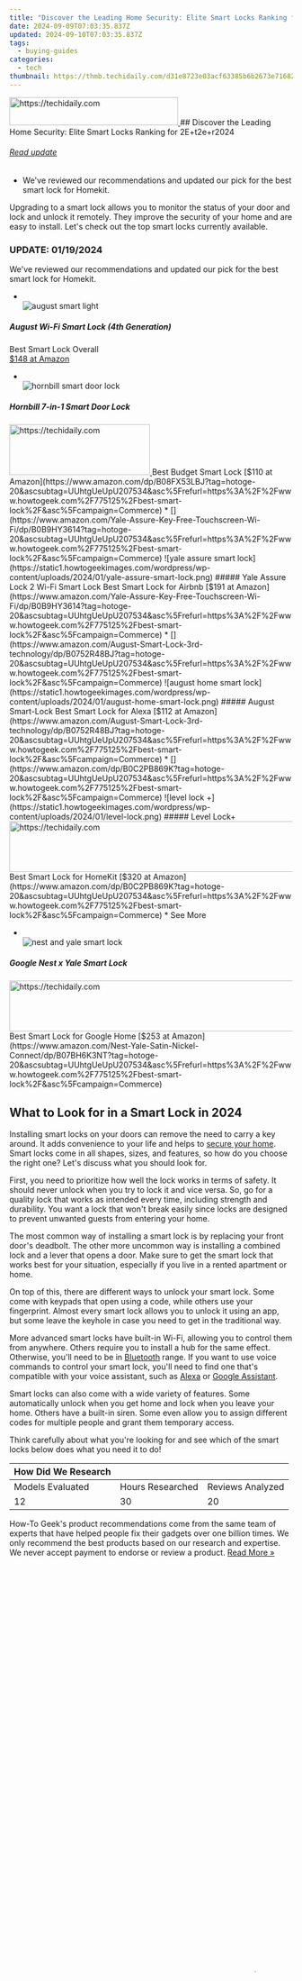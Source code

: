 ```yaml
---
title: "Discover the Leading Home Security: Elite Smart Locks Ranking for 2E+t2e+r2024"
date: 2024-09-09T07:03:35.837Z
updated: 2024-09-10T07:03:35.837Z
tags:
  - buying-guides
categories:
  - tech
thumbnail: https://thmb.techidaily.com/d31e8723e03acf63385b6b2673e7168286d60ba0c51b363448b469a8ffe4640d.jpg
---
```


<!-- affiliate ads begin -->
<a href="https://25home.pxf.io/c/5597632/2123474/16836" target="_top" id="2123474">
  <img src="//a.impactradius-go.com/display-ad/16836-2123474" border="0" alt="https://techidaily.com" width="300" height="50"/>
</a>
<img height="0" width="0" src="https://25home.pxf.io/i/5597632/2123474/16836" style="position:absolute;visibility:hidden;" border="0" />
<!-- affiliate ads end -->
## Discover the Leading Home Security: Elite Smart Locks Ranking for 2E+t2e+r2024

###### [Read update](https://facebook-record-videos.techidaily.com/this-years-offbeat-movie-masterpieces-for-2024/) 

* We've reviewed our recommendations and updated our pick for the best smart lock for Homekit.

 Upgrading to a smart lock allows you to monitor the status of your door and lock and unlock it remotely. They improve the security of your home and are easy to install. Let's check out the top smart locks currently available.

###  UPDATE: 01/19/2024

 We've reviewed our recommendations and updated our pick for the best smart lock for Homekit.

* [](https://www.amazon.com/dp/B082VXK9CK?tag=hotoge-20&ascsubtag=UUhtgUeUpU207534&asc%5Frefurl=https%3A%2F%2Fwww.howtogeek.com%2F775125%2Fbest-smart-lock%2F&asc%5Fcampaign=Commerce)  
![august smart light](https://static1.howtogeekimages.com/wordpress/wp-content/uploads/2023/11/august-smart-light.png)  
#####  August Wi-Fi Smart Lock (4th Generation)  
Best Smart Lock Overall  
[$148 at Amazon](https://www.amazon.com/dp/B082VXK9CK?tag=hotoge-20&ascsubtag=UUhtgUeUpU207534&asc%5Frefurl=https%3A%2F%2Fwww.howtogeek.com%2F775125%2Fbest-smart-lock%2F&asc%5Fcampaign=Commerce)
* [](https://www.amazon.com/dp/B08FX53LBJ?tag=hotoge-20&ascsubtag=UUhtgUeUpU207534&asc%5Frefurl=https%3A%2F%2Fwww.howtogeek.com%2F775125%2Fbest-smart-lock%2F&asc%5Fcampaign=Commerce)  
![hornbill smart door lock](https://static1.howtogeekimages.com/wordpress/wp-content/uploads/2024/01/hornbill-smart-door-lock.png)  
#####  Hornbill 7-in-1 Smart Door Lock  
<!-- affiliate ads begin -->
<a href="https://aligracehair.sjv.io/c/5597632/2135368/19272" target="_top" id="2135368">
  <img src="//a.impactradius-go.com/display-ad/19272-2135368" border="0" alt="https://techidaily.com" width="250" height="90"/>
</a>
<img height="0" width="0" src="https://aligracehair.sjv.io/i/5597632/2135368/19272" style="position:absolute;visibility:hidden;" border="0" />
<!-- affiliate ads end -->
Best Budget Smart Lock  
[$110 at Amazon](https://www.amazon.com/dp/B08FX53LBJ?tag=hotoge-20&ascsubtag=UUhtgUeUpU207534&asc%5Frefurl=https%3A%2F%2Fwww.howtogeek.com%2F775125%2Fbest-smart-lock%2F&asc%5Fcampaign=Commerce)
* [](https://www.amazon.com/Yale-Assure-Key-Free-Touchscreen-Wi-Fi/dp/B0B9HY3614?tag=hotoge-20&ascsubtag=UUhtgUeUpU207534&asc%5Frefurl=https%3A%2F%2Fwww.howtogeek.com%2F775125%2Fbest-smart-lock%2F&asc%5Fcampaign=Commerce)  
![yale assure smart lock](https://static1.howtogeekimages.com/wordpress/wp-content/uploads/2024/01/yale-assure-smart-lock.png)  
#####  Yale Assure Lock 2 Wi-Fi Smart Lock  
Best Smart Lock for Airbnb  
[$191 at Amazon](https://www.amazon.com/Yale-Assure-Key-Free-Touchscreen-Wi-Fi/dp/B0B9HY3614?tag=hotoge-20&ascsubtag=UUhtgUeUpU207534&asc%5Frefurl=https%3A%2F%2Fwww.howtogeek.com%2F775125%2Fbest-smart-lock%2F&asc%5Fcampaign=Commerce)
* [](https://www.amazon.com/August-Smart-Lock-3rd-technology/dp/B0752R48BJ?tag=hotoge-20&ascsubtag=UUhtgUeUpU207534&asc%5Frefurl=https%3A%2F%2Fwww.howtogeek.com%2F775125%2Fbest-smart-lock%2F&asc%5Fcampaign=Commerce)  
![august home smart lock](https://static1.howtogeekimages.com/wordpress/wp-content/uploads/2024/01/august-home-smart-lock.png)  
#####  August Smart-Lock  
Best Smart Lock for Alexa  
[$112 at Amazon](https://www.amazon.com/August-Smart-Lock-3rd-technology/dp/B0752R48BJ?tag=hotoge-20&ascsubtag=UUhtgUeUpU207534&asc%5Frefurl=https%3A%2F%2Fwww.howtogeek.com%2F775125%2Fbest-smart-lock%2F&asc%5Fcampaign=Commerce)
* [](https://www.amazon.com/dp/B0C2PB869K?tag=hotoge-20&ascsubtag=UUhtgUeUpU207534&asc%5Frefurl=https%3A%2F%2Fwww.howtogeek.com%2F775125%2Fbest-smart-lock%2F&asc%5Fcampaign=Commerce)  
![level lock +](https://static1.howtogeekimages.com/wordpress/wp-content/uploads/2024/01/level-lock.png)  
#####  Level Lock+  
<!-- affiliate ads begin -->
<a href="https://appsumo.8odi.net/c/5597632/2118313/7443" target="_top" id="2118313">
  <img src="//a.impactradius-go.com/display-ad/7443-2118313" border="0" alt="https://techidaily.com" width="600" height="90"/>
</a>
<img height="0" width="0" src="https://appsumo.8odi.net/i/5597632/2118313/7443" style="position:absolute;visibility:hidden;" border="0" />
<!-- affiliate ads end -->
Best Smart Lock for HomeKit  
[$320 at Amazon](https://www.amazon.com/dp/B0C2PB869K?tag=hotoge-20&ascsubtag=UUhtgUeUpU207534&asc%5Frefurl=https%3A%2F%2Fwww.howtogeek.com%2F775125%2Fbest-smart-lock%2F&asc%5Fcampaign=Commerce)
* See More

* [](https://www.amazon.com/Nest-Yale-Satin-Nickel-Connect/dp/B07BH6K3NT?tag=hotoge-20&ascsubtag=UUhtgUeUpU207534&asc%5Frefurl=https%3A%2F%2Fwww.howtogeek.com%2F775125%2Fbest-smart-lock%2F&asc%5Fcampaign=Commerce)  
![nest and yale smart lock](https://static1.howtogeekimages.com/wordpress/wp-content/uploads/2024/01/nest-and-yale-smart-lock.png)  
#####  Google Nest x Yale Smart Lock  
<!-- affiliate ads begin -->
<a href="https://ephamedtechinc.pxf.io/c/5597632/2120864/26400?prodsku=Mercury" target="_top" id="2120864">
  <img src="//a.impactradius-go.com/display-ad/26400-2120864" border="0" alt="https://techidaily.com" width="728" height="90"/>
</a>
<img height="0" width="0" src="https://ephamedtechinc.pxf.io/i/5597632/2120864/26400?prodsku=Mercury" style="position:absolute;visibility:hidden;" border="0" />
<!-- affiliate ads end -->
Best Smart Lock for Google Home  
[$253 at Amazon](https://www.amazon.com/Nest-Yale-Satin-Nickel-Connect/dp/B07BH6K3NT?tag=hotoge-20&ascsubtag=UUhtgUeUpU207534&asc%5Frefurl=https%3A%2F%2Fwww.howtogeek.com%2F775125%2Fbest-smart-lock%2F&asc%5Fcampaign=Commerce)

##  What to Look for in a Smart Lock in 2024

 Installing smart locks on your doors can remove the need to carry a key around. It adds convenience to your life and helps to [secure your home](https://screen-activity-recording.techidaily.com/updated-make-every-gaming-moment-memorable-for-2024/). Smart locks come in all shapes, sizes, and features, so how do you choose the right one? Let's discuss what you should look for.

 First, you need to prioritize how well the lock works in terms of safety. It should never unlock when you try to lock it and vice versa. So, go for a quality lock that works as intended every time, including strength and durability. You want a lock that won't break easily since locks are designed to prevent unwanted guests from entering your home.

 The most common way of installing a smart lock is by replacing your front door's deadbolt. The other more uncommon way is installing a combined lock and a lever that opens a door. Make sure to get the smart lock that works best for your situation, especially if you live in a rented apartment or home.

 On top of this, there are different ways to unlock your smart lock. Some come with keypads that open using a code, while others use your fingerprint. Almost every smart lock allows you to unlock it using an app, but some leave the keyhole in case you need to get in the traditional way.

 More advanced smart locks have built-in Wi-Fi, allowing you to control them from anywhere. Others require you to install a hub for the same effect. Otherwise, you'll need to be in [Bluetooth](https://article-posts.techidaily.com/2024-approved-insta-to-tik-integration-masterclass/) range. If you want to use voice commands to control your smart lock, you'll need to find one that's compatible with your voice assistant, such as [Alexa](https://fox-links.techidaily.com/updated-illusions-realized-what-is-augmented-reality-for-2024/) or [Google Assistant](https://tech-savvy.techidaily.com/archiving-made-simple-saving-chatgpt-talks/).

 Smart locks can also come with a wide variety of features. Some automatically unlock when you get home and lock when you leave your home. Others have a built-in siren. Some even allow you to assign different codes for multiple people and grant them temporary access.

 Think carefully about what you're looking for and see which of the smart locks below does what you need it to do!

| **How Did We Research** |                  |                  |
| ----------------------- | ---------------- | ---------------- |
| Models Evaluated        | Hours Researched | Reviews Analyzed |
| 12                      | 30               | 20               |

 How-To Geek's product recommendations come from the same team of experts that have helped people fix their gadgets over one billion times. We only recommend the best products based on our research and expertise. We never accept payment to endorse or review a product. [Read More »](https://win-howtos.techidaily.com/resolving-unresponsive-mousepad-problems-on-windows-systems-windows-7810/) 

<!-- affiliate ads begin -->
<span id="1424527">
					<video width="864" height="1536" style="cursor:pointer"
           poster="//a.impactradius-go.com/display-clicktoplayimage/1424527.png"
           onclick="if(!this.playClicked){this.play();this.setAttribute('controls',true);this.playClicked=true;}">
	   <source src="//a.impactradius-go.com/display-ad/16446-1424527">
	   <img src="//a.impactradius-go.com/display-clicktoplayimage/1424527.png" style="border: none; height: 100%; width: 100%; object-fit: contain">
	</video>
	<div style="width:540px;text-align:center"><a href="javascript:window.open(decodeURIComponent('https%3A%2F%2Flaganoo.pxf.io%2Fc%2F5597632%2F1424527%2F16446'), '_blank');void(0);">Click here</a></div>
</span>
<img height="0" width="0" src="https://imp.pxf.io/i/5597632/1424527/16446" style="position:absolute;visibility:hidden;" border="0" />
<!-- affiliate ads end -->
##  Best Smart Lock Overall: [August Wi-Fi Smart Lock](https://www.amazon.com/August-Wi-Fi-Smart-Generation-Silver/dp/B082VXK9CK?tag=hotoge-20&ascsubtag=UUhtgUeUpU207534&asc%5Frefurl=https%3A%2F%2Fwww.howtogeek.com%2F775125%2Fbest-smart-lock%2F&asc%5Fcampaign=Commerce) 

[](https://www.amazon.com/August-Wi-Fi-Smart-Generation-Silver/dp/B082VXK9CK?th=1&tag=hotoge-20&ascsubtag=UUhtgUeUpU207534&asc%5Frefurl=https%3A%2F%2Fwww.howtogeek.com%2F775125%2Fbest-smart-lock%2F&asc%5Fcampaign=Commerce)

[![Person opening door with august lock on it](https://static1.howtogeekimages.com/wordpress/wp-content/uploads/2022/02/august-wifi-smart-lock.jpg) August](https://www.amazon.com/August-Wi-Fi-Smart-Generation-Silver/dp/B082VXK9CK?th=1&tag=hotoge-20&ascsubtag=UUhtgUeUpU207534&asc%5Frefurl=https%3A%2F%2Fwww.howtogeek.com%2F775125%2Fbest-smart-lock%2F&asc%5Fcampaign=Commerce)

[](https://www.amazon.com/August-Wi-Fi-Smart-Generation-Silver/dp/B082VXK9CK?th=1&tag=hotoge-20&ascsubtag=UUhtgUeUpU207534&asc%5Frefurl=https%3A%2F%2Fwww.howtogeek.com%2F775125%2Fbest-smart-lock%2F&asc%5Fcampaign=Commerce) 

| Pros                                      | Cons                 |
| ----------------------------------------- | -------------------- |
| ✓ Built-in Wi-Fi                          | ✗ No included keypad |
| ✓ DoorSense technology                    | ✗ Short battery life |
| ✓ Optional two-factor authentication      |                      |
| ✓ Small and compact                       |                      |
| ✓ Compatible with many voice assistants   |                      |
| ✓ Option to automatically lock and unlock |                      |

 If you're looking for a compact smart lock that's highly functional, then opt for the [August Wi-Fi Smart Lock](https://www.amazon.com/August-Wi-Fi-Smart-Generation-Silver/dp/B082VXK9CK?tag=hotoge-20&ascsubtag=UUhtgUeUpU207534&asc%5Frefurl=https%3A%2F%2Fwww.howtogeek.com%2F775125%2Fbest-smart-lock%2F&asc%5Fcampaign=Commerce). It costs $230 and has several premium features you'll love.

 This smart lock works with your existing deadbolt and keys, and you can install it within 10 minutes. You can enter your home without a key by unlocking the lock through the [August App](https://august.com/pages/app). You can set the smart lock to automatically unlock when you get home and lock once you close your door.

 If something happens to the lock or the app settings, you can still use your keys to get in. Knowing that if something with the smart lock fails, you can still easily get inside your home is handy.

 The August Smart Lock uses [DoorSense technology](https://august.com/blogs/home/august-doorsense-makes-your-door-smarter), allowing it to know the status of your door. You can easily see whether it's open, closed, locked, or unlocked from your phone.

 There's also built-in Wi-Fi to control the lock from anywhere. You just need to ensure your phone is also connected to the internet. The lock's compatible with many voice assistants, including Alexa, Google Assistant, Apple HomeKit, Samsung SmartThings, and more.

 You're able to grant temporary access for others to enter your home, either once or regularly. This is perfect if you want to let in the dog sitter while you're away from home. If you'd like, you can install an [August Keypad](https://www.amazon.com/August-AK-R1-Smart-Keypad/dp/B015SLMR1U?tag=hotoge-20&ascsubtag=UUhtgUeUpU207534&asc%5Frefurl=https%3A%2F%2Fwww.howtogeek.com%2F775125%2Fbest-smart-lock%2F&asc%5Fcampaign=Commerce) to get in using a code. You can create unique codes for multiple people, so you can make sure security is tight.

 All in all, this smart lock does practically everything you'd need it to, and does it well.

![august smart light](https://static1.howtogeekimages.com/wordpress/wp-content/uploads/2023/11/august-smart-light.png) 

<!-- affiliate ads begin -->
<a href="https://appsumo.8odi.net/c/5597632/2128844/7443" target="_top" id="2128844">
  <img src="//a.impactradius-go.com/display-ad/7443-2128844" border="0" alt="https://techidaily.com" width="728" height="90"/>
</a>
<img height="0" width="0" src="https://appsumo.8odi.net/i/5597632/2128844/7443" style="position:absolute;visibility:hidden;" border="0" />
<!-- affiliate ads end -->
![](https://static1.howtogeekimages.com/wordpresshttps://static0.howtogeekimages.com/wordpress/wp-content/uploads/2024/01/htg-best-of-2024-1.png) 

Best Smart Lock Overall

#####  August Wi-Fi Smart Lock (4th Generation)

$148 $230 Save $82 

Don't know which smart lock to go for? The August Wi-Fi lock is affordable and comes with many premium features such as two-factor authentication.

[$148 at Amazon](https://www.amazon.com/dp/B082VXK9CK?tag=hotoge-20&ascsubtag=UUhtgUeUpU207534&asc%5Frefurl=https%3A%2F%2Fwww.howtogeek.com%2F775125%2Fbest-smart-lock%2F&asc%5Fcampaign=Commerce) [See at Target](https://shop-links.co/link/?exclusive=1&publisher_slug=itechdaily19598&url=https%3A%2F%2Fwww.target.com%2Fp%2Faugust%255Faugsl05m01s01%2F-%2FA-82603494) [See at Wayfair](https://www.wayfair.com/August-Wifi-Smart-Lock-AUGSL05M01G01-L7400-K~BDHD1010.html) 

##  Best Budget Smart Lock: [Hornbill 7-in-1 Smart Door Lock](https://www.amazon.com/dp/B08FX53LBJ?tag=hotoge-20&ascsubtag=UUhtgUeUpU207534&asc%5Frefurl=https%3A%2F%2Fwww.howtogeek.com%2F775125%2Fbest-smart-lock%2F&asc%5Fcampaign=Commerce) 

[](https://www.amazon.com/dp/B08FX53LBJ?tag=hotoge-20&ascsubtag=UUhtgUeUpU207534&asc%5Frefurl=https%3A%2F%2Fwww.howtogeek.com%2F775125%2Fbest-smart-lock%2F&asc%5Fcampaign=Commerce)

[![Hornbill smart door lock on pink background](https://static1.howtogeekimages.com/wordpress/wp-content/uploads/2022/02/hornbill-smart-lock.jpg) Hornbill](https://www.amazon.com/dp/B08FX53LBJ?tag=hotoge-20&ascsubtag=UUhtgUeUpU207534&asc%5Frefurl=https%3A%2F%2Fwww.howtogeek.com%2F775125%2Fbest-smart-lock%2F&asc%5Fcampaign=Commerce)

[](https://www.amazon.com/dp/B08FX53LBJ?tag=hotoge-20&ascsubtag=UUhtgUeUpU207534&asc%5Frefurl=https%3A%2F%2Fwww.howtogeek.com%2F775125%2Fbest-smart-lock%2F&asc%5Fcampaign=Commerce) 

| Pros                            | Cons                                     |
| ------------------------------- | ---------------------------------------- |
| ✓ 7 Locking & unlocking options | ✗ No internal plate for manual unlocking |
| ✓ Weatherproof for outdoor use  |                                          |
| ✓ Voice control available       |                                          |
| ✓ Automatic locking option      |                                          |

 The [Hornbill 7-in-1 Smart Lock](https://www.amazon.com/dp/B08FX53LBJ?tag=hotoge-20&ascsubtag=UUhtgUeUpU207534&asc%5Frefurl=https%3A%2F%2Fwww.howtogeek.com%2F775125%2Fbest-smart-lock%2F&asc%5Fcampaign=Commerce) is a great choice for a reliable and feature-rich smart locking solution. It isn't exactly dirt cheap at $149 but, when buying any home security device, extremely cheap products can be a false economy. You generally don't want to entrust the security of your home to a $40 lock.

 The Hornbill smart lock replaces your deadbolt and can be used alongside your door latch. The deadbolt can be engaged and disengaged with a key, fingerprint, pin code, access cards, or remotely through the app.

 The final method of controlling the lock is remotely through an Alexa or Google speaker. However, if this is the route you'd like to go, you need to purchase the [Hornbill Wi-Fi Gateway](https://www.amazon.com/hornbill-Keyless-Electronic-Gateway-Remotely/dp/B08P364YGK?tag=hotoge-20&ascsubtag=UUhtgUeUpU207534&asc%5Frefurl=https%3A%2F%2Fwww.howtogeek.com%2F775125%2Fbest-smart-lock%2F&asc%5Fcampaign=Commerce), which will shoot up the price a bit.

 The lock housing is made from brushed nickel. This makes it both strong and resilient to the effects of weather. It is [IP65 waterproof rated](https://android-pokemon-go.techidaily.com/in-2024-how-pgsharp-save-you-from-ban-while-spoofing-pokemon-go-on-tecno-pop-8-drfone-by-drfone-virtual-android/) and designed to work in temperatures from -22F to 158F, so you don't need to worry about it not working when the snow starts to fall.

 Also, for additional security and peace of mind, you can set it to lock automatically after anything from 5 to 120 seconds.

 The only real downside is that no internal plate allows you to manually engage or disengage the deadbolt from inside your house. If you prefer to have that option and don't mind sacrificing some features, this even cheaper [smart lock from Hornbill](https://www.amazon.com/dp/B08JLYQLHX?tag=hotoge-20&ascsubtag=UUhtgUeUpU207534&asc%5Frefurl=https%3A%2F%2Fwww.howtogeek.com%2F775125%2Fbest-smart-lock%2F&asc%5Fcampaign=Commerce) makes a great alternative.

![hornbill smart door lock](https://static1.howtogeekimages.com/wordpress/wp-content/uploads/2024/01/hornbill-smart-door-lock.png) 

![](https://static1.howtogeekimages.com/wordpresshttps://static0.howtogeekimages.com/wordpress/wp-content/uploads/2024/01/htg-best-of-2024-1.png) 

Best Budget Smart Lock

#####  Hornbill 7-in-1 Smart Door Lock

This budget smart lock is well-constructed and feature-rich. It's perfect for indoor or outdoor use, even in areas that see wide temperature and weather ranges.

[$110 at Amazon](https://www.amazon.com/dp/B08FX53LBJ?tag=hotoge-20&ascsubtag=UUhtgUeUpU207534&asc%5Frefurl=https%3A%2F%2Fwww.howtogeek.com%2F775125%2Fbest-smart-lock%2F&asc%5Fcampaign=Commerce) 

<!-- affiliate ads begin -->
<span id="1982499">
					<video width="576" height="240" style="cursor:pointer"
           poster="//a.impactradius-go.com/display-clicktoplayimage/1982499.png"
           onclick="if(!this.playClicked){this.play();this.setAttribute('controls',true);this.playClicked=true;}">
	   <source src="//a.impactradius-go.com/display-ad/22993-1982499">
	   <img src="//a.impactradius-go.com/display-clicktoplayimage/1982499.png" style="border: none; height: 100%; width: 100%; object-fit: contain">
	</video>
	<div style="width:360px;text-align:center"><a href="javascript:window.open(decodeURIComponent('https%3A%2F%2Fhomestyler.sjv.io%2Fc%2F5597632%2F1982499%2F22993'), '_blank');void(0);">Click here</a></div>
</span>
<img height="0" width="0" src="https://imp.pxf.io/i/5597632/1982499/22993" style="position:absolute;visibility:hidden;" border="0" />
<!-- affiliate ads end -->
##  Best Smart Lock for Airbnb: [Yale Assure Lock 2](https://www.amazon.com/Yale-Assure-Key-Free-Touchscreen-Wi-Fi/dp/B0B9HY3614?tag=hotoge-20&ascsubtag=UUhtgUeUpU207534&asc%5Frefurl=https%3A%2F%2Fwww.howtogeek.com%2F775125%2Fbest-smart-lock%2F&asc%5Fcampaign=Commerce) 

[](https://www.amazon.com/Yale-Assure-Key-Free-Touchscreen-Wi-Fi/dp/B0B9HY3614?th=1&tag=hotoge-20&ascsubtag=UUhtgUeUpU207534&asc%5Frefurl=https%3A%2F%2Fwww.howtogeek.com%2F775125%2Fbest-smart-lock%2F&asc%5Fcampaign=Commerce)

[![Yale Assure Lock 2 being used](https://static1.howtogeekimages.com/wordpress/wp-content/uploads/2022/02/yale-assure-lock-2.jpg) Yale](https://www.amazon.com/Yale-Assure-Key-Free-Touchscreen-Wi-Fi/dp/B0B9HY3614?th=1&tag=hotoge-20&ascsubtag=UUhtgUeUpU207534&asc%5Frefurl=https%3A%2F%2Fwww.howtogeek.com%2F775125%2Fbest-smart-lock%2F&asc%5Fcampaign=Commerce)

<!-- affiliate ads begin -->
<a href="https://ephamedtechinc.pxf.io/c/5597632/2137213/26400" target="_top" id="2137213">
  <img src="//a.impactradius-go.com/display-ad/26400-2137213" border="0" alt="https://techidaily.com" width="728" height="90"/>
</a>
<img height="0" width="0" src="https://ephamedtechinc.pxf.io/i/5597632/2137213/26400" style="position:absolute;visibility:hidden;" border="0" />
<!-- affiliate ads end -->
[](https://www.amazon.com/Yale-Assure-Key-Free-Touchscreen-Wi-Fi/dp/B0B9HY3614?th=1&tag=hotoge-20&ascsubtag=UUhtgUeUpU207534&asc%5Frefurl=https%3A%2F%2Fwww.howtogeek.com%2F775125%2Fbest-smart-lock%2F&asc%5Fcampaign=Commerce) 

| Pros                                 | Cons                      |
| ------------------------------------ | ------------------------- |
| ✓ Ability to set temporary passwords | ✗ Lackluster battery life |
| ✓ Remote access                      | ✗ Expensive               |
| ✓ Multiple available configurations  |                           |

 If you're looking for a better way to manage the front door of your rental property, the [Yale Assure Lock 2](https://www.amazon.com/Yale-Assure-Key-Free-Touchscreen-Wi-Fi/dp/B0B9HY3614?tag=hotoge-20&ascsubtag=UUhtgUeUpU207534&asc%5Frefurl=https%3A%2F%2Fwww.howtogeek.com%2F775125%2Fbest-smart-lock%2F&asc%5Fcampaign=Commerce) needs to be on your radar. In fact, the Assure Lock 2 was practically designed for your Airbnb, with the ability to create temporary profiles and remotely manage the lock using its accompanying [smartphone app](https://apps.apple.com/us/app/yale-access/id1450980221).

 Best of all, various configurations are available, including the option for [touchscreen](https://www.amazon.com/Yale-Assure-Key-Free-Touchscreen-Wi-Fi/dp/B0B9HY3614?tag=hotoge-20&ascsubtag=UUhtgUeUpU207534&asc%5Frefurl=https%3A%2F%2Fwww.howtogeek.com%2F775125%2Fbest-smart-lock%2F&asc%5Fcampaign=Commerce), [keypad](https://www.amazon.com/Yale-Assure-Key-Free-Touchscreen-Wi-Fi/dp/B0B9HWYMV5?tag=hotoge-20&ascsubtag=UUhtgUeUpU207534&asc%5Frefurl=https%3A%2F%2Fwww.howtogeek.com%2F775125%2Fbest-smart-lock%2F&asc%5Fcampaign=Commerce), and [keyless](https://www.amazon.com/Yale-Assure-Key-Free-Touchscreen-Wi-Fi/dp/B0B9HXP4JQ?tag=hotoge-20&ascsubtag=UUhtgUeUpU207534&asc%5Frefurl=https%3A%2F%2Fwww.howtogeek.com%2F775125%2Fbest-smart-lock%2F&asc%5Fcampaign=Commerce) designs. Airbnb hosts will probably want to choose the [Key-Free Touchscreen](https://www.amazon.com/Yale-Assure-Key-Free-Touchscreen-Wi-Fi/dp/B0B9HY3614?tag=hotoge-20&ascsubtag=UUhtgUeUpU207534&asc%5Frefurl=https%3A%2F%2Fwww.howtogeek.com%2F775125%2Fbest-smart-lock%2F&asc%5Fcampaign=Commerce) option, which looks upscale and allows guests to enter the property with just a password. You'll also be able to see the history of the door---and you can even check to see if the door was accidentally left unlocked after checkout.

 Yale products are top-of-the-line, and as you'd expect, the Assure Lock 2 carries a top-of-the-line price tag. You can reduce your price by opting for less appealing models, but springing for this Key-Free Touchscreen option is bound to make a great first impression on your guests.

 You'll need to swap out batteries more often than you may expect, but that's a minor inconvenience for such a well-rounded product.

![yale assure smart lock](https://static1.howtogeekimages.com/wordpress/wp-content/uploads/2024/01/yale-assure-smart-lock.png) 

![](https://static1.howtogeekimages.com/wordpresshttps://static0.howtogeekimages.com/wordpress/wp-content/uploads/2024/01/htg-best-of-2024-1.png) 

Best Smart Lock for Airbnb

#####  Yale Assure Lock 2 Wi-Fi Smart Lock

$191 $260 Save $69 

Despite lackluster battery life and an expensive price tag, the Yale Assure Lock 2 was practically designed for rental properties, with the ability to generate temporary passwords and check in on the status of your front door.

[$191 at Amazon](https://www.amazon.com/Yale-Assure-Key-Free-Touchscreen-Wi-Fi/dp/B0B9HY3614?tag=hotoge-20&ascsubtag=UUhtgUeUpU207534&asc%5Frefurl=https%3A%2F%2Fwww.howtogeek.com%2F775125%2Fbest-smart-lock%2F&asc%5Fcampaign=Commerce) [See at crutchfield](https://shop-links.co/link/?exclusive=1&publisher_slug=itechdaily19598&url=https%3A%2F%2Fwww.crutchfield.com%2FI-rNARc1G29%2Fp_198Y450WFB%2FYale-Assure-Lock-2-Key-Free-Touchscreen-Deadbolt-Black-Suede.html) 

<!-- affiliate ads begin -->
<a href="https://appsumo.8odi.net/c/5597632/2137393/7443" target="_top" id="2137393">
  <img src="//a.impactradius-go.com/display-ad/7443-2137393" border="0" alt="https://techidaily.com" width="300" height="90"/>
</a>
<img height="0" width="0" src="https://appsumo.8odi.net/i/5597632/2137393/7443" style="position:absolute;visibility:hidden;" border="0" />
<!-- affiliate ads end -->
##  Best Smart Lock for Alexa: [August Smart Lock](https://www.amazon.com/August-Smart-Lock-3rd-technology/dp/B0752R48BJ?tag=hotoge-20&ascsubtag=UUhtgUeUpU207534&asc%5Frefurl=https%3A%2F%2Fwww.howtogeek.com%2F775125%2Fbest-smart-lock%2F&asc%5Fcampaign=Commerce) 

[](https://www.amazon.com/August-Smart-Lock-3rd-technology/dp/B0752R48BJ?tag=hotoge-20&ascsubtag=UUhtgUeUpU207534&asc%5Frefurl=https%3A%2F%2Fwww.howtogeek.com%2F775125%2Fbest-smart-lock%2F&asc%5Fcampaign=Commerce)

[![August Smart Lock on door](https://static1.howtogeekimages.com/wordpress/wp-content/uploads/2022/02/august-smart-lock-2.jpg) August](https://www.amazon.com/August-Smart-Lock-3rd-technology/dp/B0752R48BJ?tag=hotoge-20&ascsubtag=UUhtgUeUpU207534&asc%5Frefurl=https%3A%2F%2Fwww.howtogeek.com%2F775125%2Fbest-smart-lock%2F&asc%5Fcampaign=Commerce)

<!-- affiliate ads begin -->
<a href="https://25home.pxf.io/c/5597632/2123478/16836" target="_top" id="2123478">
  <img src="//a.impactradius-go.com/display-ad/16836-2123478" border="0" alt="https://techidaily.com" width="300" height="90"/>
</a>
<img height="0" width="0" src="https://25home.pxf.io/i/5597632/2123478/16836" style="position:absolute;visibility:hidden;" border="0" />
<!-- affiliate ads end -->
[](https://www.amazon.com/August-Smart-Lock-3rd-technology/dp/B0752R48BJ?tag=hotoge-20&ascsubtag=UUhtgUeUpU207534&asc%5Frefurl=https%3A%2F%2Fwww.howtogeek.com%2F775125%2Fbest-smart-lock%2F&asc%5Fcampaign=Commerce) 

| Pros                                      | Cons                 |
| ----------------------------------------- | -------------------- |
| ✓ Very affordable                         | ✗ No included keypad |
| ✓ DoorSense technology                    | ✗ Short battery life |
| ✓ Optional two-factor authentication      |                      |
| ✓ Small and compact                       |                      |
| ✓ Option to automatically lock and unlock |                      |

 This is the second [August Smart Lock](https://www.amazon.com/August-Smart-Lock-3rd-technology/dp/B0752R48BJ?tag=hotoge-20&ascsubtag=UUhtgUeUpU207534&asc%5Frefurl=https%3A%2F%2Fwww.howtogeek.com%2F775125%2Fbest-smart-lock%2F&asc%5Fcampaign=Commerce) we recommend, but this model is excellent for Alexa users. It's a $150 lock that will work flawlessly with your Alexa products.

 Now, it does require an [August hub](https://www.amazon.com/August-AC-R1-Connect-Wi-Fi-Bridge/dp/B0168IXNFQ?tag=hotoge-20&ascsubtag=UUhtgUeUpU207534&asc%5Frefurl=https%3A%2F%2Fwww.howtogeek.com%2F775125%2Fbest-smart-lock%2F&asc%5Fcampaign=Commerce) to connect to Alexa. However, the hub allows you to control the lock from anywhere. If you're not home often or need to let others into your home, the hub is worth it.

 With Alexa, you can use voice commands to check the lock's status. You can also lock or unlock it by asking Alexa to do it for you.

 This August Smart Lock works with your existing lock and keys. You just need to replace the thumb turn of your deadbolt, which you can do within minutes using a screwdriver. Then you can leave your keys at home since you can quickly get in by going to the [August App](https://august.com/pages/app) or commanding Alexa to unlock the door.

 You also have the option to automatically unlock the door when you get home and lock it once your door's closed. The lock uses [DoorSense technology](https://august.com/blogs/home/august-doorsense-makes-your-door-smarter) to let you know what activity is happening, whether your door's open, closed, locked, or unlocked. Don't worry about the lock running out of batteries either, as you'll receive a notification informing you when the batteries are low.

 You can grant temporary access to anyone entering your home once or regularly. For more accessibility, you can purchase an August lock to open the lock using codes.

![august home smart lock](https://static1.howtogeekimages.com/wordpress/wp-content/uploads/2024/01/august-home-smart-lock.png) 

![](https://static1.howtogeekimages.com/wordpresshttps://static0.howtogeekimages.com/wordpress/wp-content/uploads/2024/01/htg-best-of-2024-1.png) 

Best Smart Lock for Alexa

#####  August Smart-Lock

$112 $150 Save $38 

The August Smart Lock works perfectly with Alexa so that you can use voice commands to control it from anywhere.

[$112 at Amazon](https://www.amazon.com/August-Smart-Lock-3rd-technology/dp/B0752R48BJ?tag=hotoge-20&ascsubtag=UUhtgUeUpU207534&asc%5Frefurl=https%3A%2F%2Fwww.howtogeek.com%2F775125%2Fbest-smart-lock%2F&asc%5Fcampaign=Commerce) 

<!-- affiliate ads begin -->
<a href="https://unicoeye.pxf.io/c/5597632/2134223/18498" target="_top" id="2134223">
  <img src="//a.impactradius-go.com/display-ad/18498-2134223" border="0" alt="https://techidaily.com" width="728" height="90"/>
</a>
<img height="0" width="0" src="https://unicoeye.pxf.io/i/5597632/2134223/18498" style="position:absolute;visibility:hidden;" border="0" />
<!-- affiliate ads end -->
##  Best Smart Lock for HomeKit: [Level Lock + Smart Lock](https://www.amazon.com/dp/B0C2PB869K?tag=hotoge-20&ascsubtag=UUhtgUeUpU207534&asc%5Frefurl=https%3A%2F%2Fwww.howtogeek.com%2F775125%2Fbest-smart-lock%2F&asc%5Fcampaign=Commerce) 

![Level Lock + Smart Lock](https://static1.howtogeekimages.com/wordpress/wp-content/uploads/2024/01/level-lock-smart-lock.png) 

_Level_

| Pros                                                | Cons                                                  |
| --------------------------------------------------- | ----------------------------------------------------- |
| ✓ Exclusively designed for Apple HomeKit            | ✗ Expensive                                           |
| ✓ One-tap keyless locking and unlocking             | ✗ Requires a HomeKit Hub for full use of all features |
| ✓ Voice-enabled commands with Siri                  |                                                       |
| ✓ Plenty of customization options via the Level App |                                                       |
| ✓ Looks like a regular door lock                    |                                                       |

 The [Level Lock + Smart Lock](https://www.amazon.com/dp/B0C2PB869K?tag=hotoge-20&ascsubtag=UUhtgUeUpU207534&asc%5Frefurl=https%3A%2F%2Fwww.howtogeek.com%2F775125%2Fbest-smart-lock%2F&asc%5Fcampaign=Commerce) has a deceptively ordinary (albeit well-finished) look and outwardly appears to be just a regular door lock. Not so, as this smart lock is one of the very best options for [Apple HomeKit](https://www.apple.com/uk/home-app/) users, and comes equipped with some seriously cool smart tech built-in.

 With no visible technology on the inside or the outside, this smart lock works seamlessly with Apple Home, allowing keyless locking and entry with your iPhone or Apple Watch (or one of the included key cards), with just a simple tap. Using the key stored in your Apple Wallet, you can leave your physical keys at home, and enjoy the benefits of convenient key-free entry to your home.

 When paired with Apple HomeKit, this Bluetooth-enabled smart lock can be controlled from anywhere with Siri voice commands. Using the Level Home App, you can set up auto-lock schedules, change entry codes, assign time-sensitive digital keys to house guests, and more.

 You'll need a HomeKit Hub to enjoy the full span of features available here, so despite its compatibility with Android, it is squarely aimed at those using the HomeKit ecosystem. This smart lock works with a traditional key as well, and a Level Lock keypad is available separately if you're looking for even more versatility.

 With its understated aesthetic, feature-rich functionality, and relatively simple installation process, this is one of the most secure smart locks on the market for HomeKit users.

![level lock +](https://static1.howtogeekimages.com/wordpress/wp-content/uploads/2024/01/level-lock.png) 

<!-- affiliate ads begin -->
<a href="https://ephamedtechinc.pxf.io/c/5597632/2123512/26400" target="_top" id="2123512">
  <img src="//a.impactradius-go.com/display-ad/26400-2123512" border="0" alt="https://techidaily.com" width="728" height="90"/>
</a>
<img height="0" width="0" src="https://ephamedtechinc.pxf.io/i/5597632/2123512/26400" style="position:absolute;visibility:hidden;" border="0" />
<!-- affiliate ads end -->
![](https://static1.howtogeekimages.com/wordpresshttps://static0.howtogeekimages.com/wordpress/wp-content/uploads/2024/01/htg-best-of-2024-1.png) 

Best Smart Lock for HomeKit

#####  Level Lock+

For HomeKit users, the Level Lock + Smart Lock is one of the most versatile and secure options on the market. Enjoy keyless entry with one-tap unlocking via your iPhone or Apple Watch, and explore a suite of customization options via the Level App. 

[$320 at Amazon](https://www.amazon.com/dp/B0C2PB869K?tag=hotoge-20&ascsubtag=UUhtgUeUpU207534&asc%5Frefurl=https%3A%2F%2Fwww.howtogeek.com%2F775125%2Fbest-smart-lock%2F&asc%5Fcampaign=Commerce) [See at Best Buy](https://shop-links.co/link/?exclusive=1&publisher_slug=itechdaily19598&url=https%3A%2F%2Fwww.bestbuy.com%2Fsite%2Flevel-lock-smart-lock-bluetooth-replacement-deadbolt-with-apple-homekey-app-key-satin-nickel%2F6547720.p%3FskuId%3D6547720) 

<!-- affiliate ads begin -->
<a href="https://ephamedtechinc.pxf.io/c/5597632/2137214/26400" target="_top" id="2137214">
  <img src="//a.impactradius-go.com/display-ad/26400-2137214" border="0" alt="https://techidaily.com" width="728" height="90"/>
</a>
<img height="0" width="0" src="https://ephamedtechinc.pxf.io/i/5597632/2137214/26400" style="position:absolute;visibility:hidden;" border="0" />
<!-- affiliate ads end -->
##  Best Smart Lock for Google Home: [Google Nest x Yale Smart Lock](https://www.amazon.com/Nest-Yale-Satin-Nickel-Connect/dp/B07BH6K3NT?tag=hotoge-20&ascsubtag=UUhtgUeUpU207534&asc%5Frefurl=https%3A%2F%2Fwww.howtogeek.com%2F775125%2Fbest-smart-lock%2F&asc%5Fcampaign=Commerce) 

[](https://www.amazon.com/Nest-Yale-Satin-Nickel-Connect/dp/B07BH6K3NT?tag=hotoge-20&ascsubtag=UUhtgUeUpU207534&asc%5Frefurl=https%3A%2F%2Fwww.howtogeek.com%2F775125%2Fbest-smart-lock%2F&asc%5Fcampaign=Commerce)

[![Google Nest Yale lock on door](https://static1.howtogeekimages.com/wordpress/wp-content/uploads/2022/02/google-nest-yale.jpg) Yale](https://www.amazon.com/Nest-Yale-Satin-Nickel-Connect/dp/B07BH6K3NT?tag=hotoge-20&ascsubtag=UUhtgUeUpU207534&asc%5Frefurl=https%3A%2F%2Fwww.howtogeek.com%2F775125%2Fbest-smart-lock%2F&asc%5Fcampaign=Commerce)

<!-- affiliate ads begin -->
<a href="https://unicoeye.pxf.io/c/5597632/2134489/18498" target="_top" id="2134489">
  <img src="//a.impactradius-go.com/display-ad/18498-2134489" border="0" alt="https://techidaily.com" width="728" height="90"/>
</a>
<img height="0" width="0" src="https://unicoeye.pxf.io/i/5597632/2134489/18498" style="position:absolute;visibility:hidden;" border="0" />
<!-- affiliate ads end -->
[](https://www.amazon.com/Nest-Yale-Satin-Nickel-Connect/dp/B07BH6K3NT?tag=hotoge-20&ascsubtag=UUhtgUeUpU207534&asc%5Frefurl=https%3A%2F%2Fwww.howtogeek.com%2F775125%2Fbest-smart-lock%2F&asc%5Fcampaign=Commerce) 

| Pros                                                      | Cons                                                       |
| --------------------------------------------------------- | ---------------------------------------------------------- |
| ✓ Seamless integration with Google Home and Nest products | ✗ Pricey                                                   |
| ✓ Option to automatically lock and unlock                 | ✗ Doesn't integrate as well with other smart home products |
| ✓ Control from anywhere with Nest Connect                 |                                                            |
| ✓ Privacy Mode to disable keypad                          |                                                            |
| ✓ Sleek and professional design                           |                                                            |

 Google and Nest teamed up to create one of the best smart locks, the [Google Nest x Yale Smart Lock](https://www.amazon.com/Nest-Yale-Satin-Nickel-Connect/dp/B07BH6K3NT?tag=hotoge-20&ascsubtag=UUhtgUeUpU207534&asc%5Frefurl=https%3A%2F%2Fwww.howtogeek.com%2F775125%2Fbest-smart-lock%2F&asc%5Fcampaign=Commerce). This $279 lock is just what you need if you use Google Home.

 Since Google helped design the lock, it will work seamlessly with Google Home, especially with Nest products such as Nest video doorbells and Nest cams. Setting up the Nest x Yale is simple as you only need to swap it with your existing deadbolt.

 This smart lock connects to Wi-Fi using the included [Nest Connect](https://store.google.com/us/product/nest%5Fconnect?hl=en-US). You're required to set up the Connect to control the lock from anywhere from the Nest app (on [iPhone](https://apps.apple.com/us/app/nest/id464988855) or [Android](https://www.anrdoezrs.net/links/3607085/type/dlg/sid/UUhtgUeUpU207534/https://play.google.com/store/apps/details?id=com.nest.android&hl=en%5FUS&gl=US)). It does automatically lock when you're away from home, though. On the Nest app, you can check the lock's status and control it, too.

 The Nest x Yale is secure and tamper-proof, so don't worry about somebody breaking into your home. You'll receive alerts whenever someone tampers or uses the lock. If you're at home, you can turn on Privacy Mode which disables the keypad altogether---in other words, nobody can enter your home using the keypad then.

 If numerous people come and go from your home, you can assign multiple passcodes and set schedules to let them in. There's no key slot, so you don't have to worry about someone using your key to get inside.

![nest and yale smart lock](https://static1.howtogeekimages.com/wordpress/wp-content/uploads/2024/01/nest-and-yale-smart-lock.png) 

![](https://static1.howtogeekimages.com/wordpresshttps://static0.howtogeekimages.com/wordpress/wp-content/uploads/2024/01/htg-best-of-2024-1.png) 

<!-- affiliate ads begin -->
<a href="https://ephamedtechinc.pxf.io/c/5597632/2137227/26400" target="_top" id="2137227">
  <img src="//a.impactradius-go.com/display-ad/26400-2137227" border="0" alt="https://techidaily.com" width="728" height="90"/>
</a>
<img height="0" width="0" src="https://ephamedtechinc.pxf.io/i/5597632/2137227/26400" style="position:absolute;visibility:hidden;" border="0" />
<!-- affiliate ads end -->
Best Smart Lock for Google Home

#####  Google Nest x Yale Smart Lock

$253 $300 Save $47 

Google and Nest teamed up to create this innovative Nest x Yale Smart Lock to double down on your home security.

[$253 at Amazon](https://www.amazon.com/Nest-Yale-Satin-Nickel-Connect/dp/B07BH6K3NT?tag=hotoge-20&ascsubtag=UUhtgUeUpU207534&asc%5Frefurl=https%3A%2F%2Fwww.howtogeek.com%2F775125%2Fbest-smart-lock%2F&asc%5Fcampaign=Commerce) [See at bestbuy](https://shop-links.co/link/?exclusive=1&publisher_slug=itechdaily19598&url=https%3A%2F%2Fwww.bestbuy.com%2Fsite%2Fnest_x_yale__smart_l%2F6195408.p%3FskuId%3D6195408) [See at Target](https://shop-links.co/link/?exclusive=1&publisher_slug=itechdaily19598&url=https%3A%2F%2Fwww.target.com%2Fp%2Fgoogle%255Fnest%255Fx%255Fyale%255Fl%2F-%2FA-53497082)

<ins class="adsbygoogle"
     style="display:block"
     data-ad-format="autorelaxed"
     data-ad-client="ca-pub-7571918770474297"
     data-ad-slot="1223367746"></ins>



<ins class="adsbygoogle"
     style="display:block"
     data-ad-client="ca-pub-7571918770474297"
     data-ad-slot="8358498916"
     data-ad-format="auto"
     data-full-width-responsive="true"></ins>

<span class="atpl-alsoreadstyle">Also read:</span>
<div><ul>
<li><a href="https://youtube-zero.techidaily.com/024-approved-tips-for-capturing-youtube-sounds/"><u>[New] 2024 Approved  Tips for Capturing YouTube Sounds</u></a></li>
<li><a href="https://snapchat-videos.techidaily.com/new-elevating-selfies-and-pics-on-snapchat-edit-like-a-pro/"><u>[New] Elevating Selfies and Pics on Snapchat – Edit Like a Pro</u></a></li>
<li><a href="https://youtube-webster.techidaily.com/uide-to-10-top-ranked-entrepreneurial-youtube-platforms/"><u>[New] Guide to 10 Top-Ranked Entrepreneurial YouTube Platforms</u></a></li>
<li><a href="https://screen-mirroring-recording.techidaily.com/new-pioneering-eco-friendly-visual-effects-aids-for-2024/"><u>[New] Pioneering Eco-Friendly Visual Effects Aids for 2024</u></a></li>
<li><a href="https://screen-recording.techidaily.com/new-the-most-advanced-virtual-classrooms-not-udemys-offspring-for-2024/"><u>[New] The Most Advanced Virtual Classrooms, Not Udemy's Offspring for 2024</u></a></li>
<li><a href="https://snapchat-videos.techidaily.com/updated-best-practices-for-sharing-visuals-in-ms-teams-with-snap-camera-for-2024/"><u>[Updated] Best Practices for Sharing Visuals in MS Teams with Snap Camera for 2024</u></a></li>
<li><a href="https://some-techniques.techidaily.com/updated-exclusive-listing-leading-8-4k-ultra-hd-players/"><u>[Updated] Exclusive Listing  Leading 8 4K Ultra HD Players</u></a></li>
<li><a href="https://digital-screen-recording.techidaily.com/updated-how-to-use-snap-camera-on-zoom-for-2024/"><u>[Updated] How to Use Snap Camera on Zoom for 2024</u></a></li>
<li><a href="https://facebook-video-footage.techidaily.com/updated-the-pathway-to-profit-enabling-youtuber-earnings-via-mobile-devices/"><u>[Updated] The Pathway to Profit  Enabling YouTuber Earnings via Mobile Devices</u></a></li>
<li><a href="https://some-tips.techidaily.com/updated-transcription-and-task-execution-on-the-go-fee-free/"><u>[Updated] Transcription and Task Execution on the Go – Fee-Free</u></a></li>
<li><a href="https://screen-mirroring-recording.techidaily.com/2024-approved-perfect-your-video-calls-essential-10-free-recording-solutions-for-slack/"><u>2024 Approved  Perfect Your Video Calls  Essential 10 Free Recording Solutions for Slack</u></a></li>
<li><a href="https://extra-approaches.techidaily.com/2024-approved-seamless-audio-visual-synchronization-in-premiere-pro/"><u>2024 Approved  Seamless Audio-Visual Synchronization in Premiere Pro</u></a></li>
<li><a href="https://ios-unlock.techidaily.com/3-easy-ways-to-factory-reset-a-locked-iphone-14-pro-max-without-itunes-by-drfone-ios/"><u>3 Easy Ways to Factory Reset a Locked iPhone 14 Pro Max Without iTunes</u></a></li>
<li><a href="https://screen-mirror.techidaily.com/8-best-apps-for-screen-mirroring-oppo-a56s-5g-pc-drfone-by-drfone-android/"><u>8 Best Apps for Screen Mirroring Oppo A56s 5G PC | Dr.fone</u></a></li>
<li><a href="https://some-knowledge.techidaily.com/macx-video-converter-pro-100/"><u>安心してMacX Video Converter Proをオンラインご購入 - 100%%セキュアな公式購入ページ</u></a></li>
<li><a href="https://buynow-marvelous.techidaily.com/barnes-and-noble-nook-glowlight-plus-a-comprehensive-e-reader-review-with-the-biggest-display/"><u>Barnes & Noble Nook GlowLight Plus - A Comprehensive E-Reader Review with the Biggest Display</u></a></li>
<li><a href="https://buynow-marvelous.techidaily.com/boost-your-viewing-experience-with-1byone-digitals-premium-indoor-hd-antenna-reviewed/"><u>Boost Your Viewing Experience with 1ByOne Digital's Premium Indoor HD Antenna Reviewed</u></a></li>
<li><a href="https://win11-tips.techidaily.com/breathing-life-into-your-windows-11-troubleshooting-tools/"><u>Breathing Life Into Your Windows 11 Troubleshooting Tools</u></a></li>
<li><a href="https://buynow-marvelous.techidaily.com/comprehensive-assessment-of-lg-k51-elegant-build-compromised-by-slow-chipset/"><u>Comprehensive Assessment of LG K51: Elegant Build Compromised by Slow Chipset</u></a></li>
<li><a href="https://extra-resources.techidaily.com/crafting-cinematic-memories-with-music/"><u>Crafting Cinematic Memories with Music</u></a></li>
<li><a href="https://extra-hints.techidaily.com/create-edges-of-images-with-rotational-softness-blend-psx-for-2024/"><u>Create Edges of Images with Rotational Softness Blend PSX for 2024</u></a></li>
<li><a href="https://buynow-marvelous.techidaily.com/decoding-the-success-a-thorough-assessment-of-truecaller-app/"><u>Decoding the Success: A Thorough Assessment of Truecaller App</u></a></li>
<li><a href="https://buynow-marvelous.techidaily.com/discover-the-elite-consoles-dominating-2024s-gaming-scene/"><u>Discover the Elite Consoles Dominating 2024'S Gaming Scene</u></a></li>
<li><a href="https://buynow-marvelous.techidaily.com/elevating-home-decor-auras-touch-on-modern-frames/"><u>Elevating Home Decor: Aura's Touch on Modern Frames</u></a></li>
<li><a href="https://buynow-marvelous.techidaily.com/evaluating-the-hisense-40h5590f-smart-tv-is-it-worth-your-budget-comprehensive-review/"><u>Evaluating the Hisense 40H5590F Smart TV – Is It Worth Your Budget? Comprehensive Review</u></a></li>
<li><a href="https://buynow-marvelous.techidaily.com/1723045760285-experience-enhanced-connectivity-with-synology-rt2600ac-wi-fi-router-parental-controls-included/"><u>Experience Enhanced Connectivity with Synology RT2600ac Wi-Fi Router: Parental Controls Included!</u></a></li>
<li><a href="https://buynow-marvelous.techidaily.com/expert-analysis-of-seatechs-external-blu-ray-burner-inconsistent-results/"><u>Expert Analysis of SeaTech's External Blu-Ray Burner: Inconsistent Results</u></a></li>
<li><a href="https://buynow-marvelous.techidaily.com/1722829008339-exploring-the-handheld-joy-of-nintendos-switch-lite-budget-friendly-version-reviewed/"><u>Exploring the Handheld Joy of Nintendo's Switch Lite – Budget-Friendly Version Reviewed</u></a></li>
<li><a href="https://buynow-marvelous.techidaily.com/get-familiar-with-blinks-robust-4-camera-outdoor-surveillance-floodlight-system/"><u>Get Familiar with Blink's Robust 4-Camera Outdoor Surveillance Floodlight System</u></a></li>
<li><a href="https://buynow-marvelous.techidaily.com/high-performance-battery-jumpstarters-2024/"><u>High-Performance Battery Jumpstarters, 2024</u></a></li>
<li><a href="https://buynow-marvelous.techidaily.com/hunt-for-steeply-discounted-roku-models-on-amazons-best-prime-day-deals/"><u>Hunt for Steeply Discounted Roku Models on Amazon's Best Prime Day Deals</u></a></li>
<li><a href="https://extra-hints.techidaily.com/in-2024-4k-clarity-comes-closer-with-asuss-innovative-mg28uq-display/"><u>In 2024, 4K Clarity Comes Closer with ASUS's Innovative MG28UQ Display</u></a></li>
<li><a href="https://some-knowledge.techidaily.com/in-2024-fading-fast-with-premiere-pro/"><u>In 2024, Fading Fast with Premiere Pro</u></a></li>
<li><a href="https://some-techniques.techidaily.com/in-2024-innovative-integration-select-the-top-6-editing-apps-post-snow-leopard/"><u>In 2024, Innovative Integration  Select the Top 6 Editing Apps Post-Snow Leopard</u></a></li>
<li><a href="https://twitter-videos.techidaily.com/in-2024-mobile-sharing-strategies-bytes-and-vids-not-retweets/"><u>In 2024, Mobile Sharing Strategies  Bytes & Vids, Not Retweets</u></a></li>
<li><a href="https://digital-screen-recording.techidaily.com/in-2024-photo-your-desktop-windows-edition/"><u>In 2024, Photo Your Desktop  Windows Edition</u></a></li>
<li><a href="https://fox-direct.techidaily.com/in-2024-pixels-melodic-matches-and-personalization/"><u>In 2024, Pixel's Melodic Matches and Personalization</u></a></li>
<li><a href="https://android-pokemon-go.techidaily.com/in-2024-why-does-the-pokemon-go-battle-league-not-available-on-tecno-phantom-v-flip-drfone-by-drfone-virtual-android/"><u>In 2024, Why does the pokemon go battle league not available On Tecno Phantom V Flip | Dr.fone</u></a></li>
<li><a href="https://buynow-marvelous.techidaily.com/in-depth-review-why-the-garmin-forerunner-945-is-a-game-changer-in-smartwatch-tech/"><u>In-Depth Review: Why the Garmin Forerunner 945 Is a Game-Changer in Smartwatch Tech</u></a></li>
<li><a href="https://buynow-marvelous.techidaily.com/inside-scoop-on-google-voice-communication-platform/"><u>Inside Scoop on Google Voice Communication Platform</u></a></li>
<li><a href="https://desktop-recording.techidaily.com/iptv-sharing-on-varied-systems/"><u>IPTV Sharing on Varied Systems</u></a></li>
<li><a href="https://buynow-marvelous.techidaily.com/is-the-samsung-galaxy-s10plus-still-worth-it-compared-to-the-new-s20-a-thorough-review/"><u>Is the Samsung Galaxy S10+ Still Worth It Compared to the New S20? - A Thorough Review</u></a></li>
<li><a href="https://buynow-marvelous.techidaily.com/navigating-montereys-release-what-to-expect/"><u>Navigating Monterey's Release: What to Expect</u></a></li>
<li><a href="https://ai-video-apps.techidaily.com/new-in-2024-no-downloads-needed-10-free-online-video-compression-solutions/"><u>New In 2024, No Downloads Needed 10 Free Online Video Compression Solutions</u></a></li>
<li><a href="https://buynow-marvelous.techidaily.com/ranking-the-handheld-contenders-why-the-nintendo-switch-reigns-supreme/"><u>Ranking the Handheld Contenders: Why the Nintendo Switch Reigns Supreme</u></a></li>
<li><a href="https://buynow-marvelous.techidaily.com/review-of-amazon-echo-show-10-3rd-generation-the-robotic-camera-that-follows-you-everywhere/"><u>Review of Amazon Echo Show 10 (3Rd Generation): The Robotic Camera That Follows You Everywhere</u></a></li>
<li><a href="https://buynow-marvelous.techidaily.com/review-experience-endless-high-quality-sound-with-ion-audio-tailgater-plus/"><u>Review: Experience Endless High-Quality Sound with Ion Audio Tailgater Plus</u></a></li>
<li><a href="https://buynow-marvelous.techidaily.com/revolutionize-your-mornings-with-the-totobay-2nd-gen-wake-up-light-budget-masterpiece-inside/"><u>Revolutionize Your Mornings with the Totobay 2Nd Gen Wake-Up Light - Budget Masterpiece Inside!</u></a></li>
<li><a href="https://buynow-marvelous.techidaily.com/selecting-the-perfect-apc-uninterruptible-power-supply-ups-to-support-your-high-end-gaming-system/"><u>Selecting the Perfect APC Uninterruptible Power Supply (UPS) to Support Your High-End Gaming System</u></a></li>
<li><a href="https://buynow-marvelous.techidaily.com/singing-machine-sml385btbk-karaoke-review-the-easiest-and-most-colorful-karaoke-machine-to-plug-and-play/"><u>Singing Machine SML385BTBK Karaoke Review: The Easiest and Most Colorful Karaoke Machine to Plug and Play</u></a></li>
<li><a href="https://techidaily.com/solutions-to-open-excel-2019-read-only-documents-stellar-by-stellar-guide/"><u>Solutions to open Excel 2019 Read Only Documents | Stellar</u></a></li>
<li><a href="https://buynow-marvelous.techidaily.com/sound-showdown-chronicles-apple-airpods-pro-vs-galaxy-buds-pro-edition-samsung/"><u>Sound Showdown Chronicles: Apple AirPods Pro Vs. Galaxy Buds Pro Edition (Samsung)</u></a></li>
<li><a href="https://buynow-marvelous.techidaily.com/the-best-of-both-worlds-with-fossil-sportswear-high-end-and-inexpensive-review/"><u>The Best of Both Worlds with Fossil Sportswear: High-End and Inexpensive Review</u></a></li>
<li><a href="https://buynow-marvelous.techidaily.com/the-complete-verdict-on-the-mobvoi-ticwatch-pros-4g-connectivity-features/"><u>The Complete Verdict on the Mobvoi Ticwatch Pro's 4G Connectivity Features</u></a></li>
<li><a href="https://buynow-marvelous.techidaily.com/the-comprehensive-apple-tv-4k-2021-guide-revolutionizing-hd-streaming-with-siri/"><u>The Comprehensive Apple TV 4K 2021 Guide: Revolutionizing HD Streaming with Siri</u></a></li>
<li><a href="https://hardware-tips.techidaily.com/1723175690743-the-launch-of-pink-caulk-gun-application-thermal-gel-from-tim-a-game-changer-for-component-gaps/"><u>The Launch of Pink 'Caulk Gun' Application Thermal Gel From TIM: A Game-Changer for Component Gaps</u></a></li>
<li><a href="https://buynow-marvelous.techidaily.com/the-midland-gxt1000vp4-unveiled-a-comprehensive-review-on-exceptional-sound-communication/"><u>The Midland GXT1000VP4 Unveiled: A Comprehensive Review on Exceptional Sound Communication</u></a></li>
<li><a href="https://buynow-marvelous.techidaily.com/the-ultimate-guide-to-understanding-and-evaluating-the-microsoft-surface-studio-2/"><u>The Ultimate Guide to Understanding and Evaluating the Microsoft Surface Studio 2</u></a></li>
<li><a href="https://buynow-marvelous.techidaily.com/the-ultimate-review-for-the-linksys-max-stream-ac1900-compatible-efficient-and-powerful/"><u>The Ultimate Review for the Linksys Max-Stream AC1900 - Compatible, Efficient, and Powerful</u></a></li>
<li><a href="https://win-howtos.techidaily.com/troubleshooting-steps-to-reconnect-your-media-on-a-windows-pc/"><u>Troubleshooting Steps to Reconnect Your Media on a Windows PC</u></a></li>
<li><a href="https://buynow-marvelous.techidaily.com/unveiling-the-lighter-side-of-gaming-plants-vs-zombies-battle-for-neighborville-insights-and-rating/"><u>Unveiling the Lighter Side of Gaming: Plants Vs. Zombies - Battle for Neighborville Insights and Rating</u></a></li>
<li><a href="https://buynow-marvelous.techidaily.com/unveiling-the-masterpiece-in-depth-analysis-and-thoughts-on-the-samsung-galaxy-s10-elite-model/"><u>Unveiling the Masterpiece: In-Depth Analysis and Thoughts on the Samsung Galaxy S10 Elite Model</u></a></li>
<li><a href="https://buynow-marvelous.techidaily.com/zenith-studiokit-budget-friendly-umbrella-glows/"><u>Zenith StudioKit: Budget-Friendly Umbrella Glows</u></a></li>
</ul></div>
